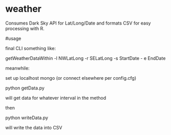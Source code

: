# weather
Consumes Dark Sky API for Lat/Long/Date and formats CSV for easy processing with R. 

#usage

final CLI something like:

getWeatherDataWithin -l NWLatLong -r SELatLong -s StartDate - e EndDate

meanwhile:

set up localhost mongo (or connect elsewhere per config.cfg)

python getData.py 

will get data for whatever interval in the method

then 

python writeData.py 

will write the data into CSV